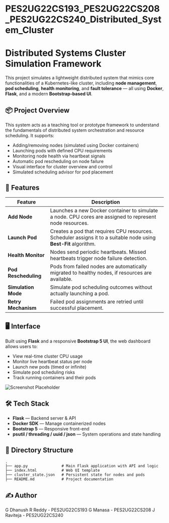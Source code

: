 # PES2UG22CS193_PES2UG22CS208_PES2UG22CS240_Distributed_System_Cluster

# Distributed Systems Cluster Simulation Framework

This project simulates a lightweight distributed system that mimics core functionalities of a Kubernetes-like cluster, including **node management**, **pod scheduling**, **health monitoring**, and **fault tolerance** — all using **Docker**, **Flask**, and a modern **Bootstrap-based UI**.

## 📦 Project Overview

This system acts as a teaching tool or prototype framework to understand the fundamentals of distributed system orchestration and resource scheduling. It supports:

- Adding/removing nodes (simulated using Docker containers)
- Launching pods with defined CPU requirements
- Monitoring node health via heartbeat signals
- Automatic pod rescheduling on node failure
- Visual interface for cluster overview and control
- Simulated scheduling advisor for pod placement

## 🚀 Features

| Feature | Description |
|--------|-------------|
| **Add Node** | Launches a new Docker container to simulate a node. CPU cores are assigned to represent node resources. |
| **Launch Pod** | Creates a pod that requires CPU resources. Scheduler assigns it to a suitable node using **Best-Fit** algorithm. |
| **Health Monitor** | Nodes send periodic heartbeats. Missed heartbeats trigger node failure detection. |
| **Pod Rescheduling** | Pods from failed nodes are automatically migrated to healthy nodes, if resources are available. |
| **Simulation Mode** | Simulate pod scheduling outcomes without actually launching a pod. |
| **Retry Mechanism** | Failed pod assignments are retried until successful placement. |

## 🖥️ Interface

Built using **Flask** and a responsive **Bootstrap 5 UI**, the web dashboard allows users to:

- View real-time cluster CPU usage
- Monitor live heartbeat status per node
- Launch new pods (timed or infinite)
- Simulate pod scheduling risks
- Track running containers and their pods

![Screenshot Placeholder](https://via.placeholder.com/800x400.png?text=Cluster+Dashboard)

## 🛠️ Tech Stack

- **Flask** — Backend server & API
- **Docker SDK** — Manage containerized nodes
- **Bootstrap 5** — Responsive front-end
- **psutil / threading / uuid / json** — System operations and state handling

## 📂 Directory Structure

```plaintext
.
├── app.py               # Main Flask application with API and logic
├── index.html           # Web UI template
├── cluster_state.json   # Persistent state for nodes and pods
├── README.md            # Project documentation
```

## ✍️ Author
G Dhanush R Reddy - PES2UG22CS193
G Manasa - PES2UG22CS208
J Raviteja - PES2UG22CS240
